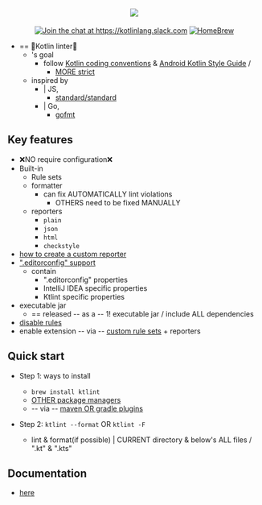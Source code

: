 <h1 align="center">
<a href="https://pinterest.github.io/ktlint/">
  <img src="https://cloud.githubusercontent.com/assets/370176/26518284/38b680da-4262-11e7-8d27-2b9e849fb55f.png"/>
</a>
</h1>

<p align="center">
<a href="https://kotlinlang.slack.com/messages/CKS3XG0LS"><img src="https://img.shields.io/badge/slack-@kotlinlang/ktlint-yellow.svg?logo=slack" alt="Join the chat at https://kotlinlang.slack.com"/></a>
<a href="https://formulae.brew.sh/formula/ktlint"><img src="https://img.shields.io/homebrew/v/ktlint.svg" alt="HomeBrew"></a>
</p>

<p align="center">

* == 👀Kotlin linter👀
  * 's goal
    * follow [Kotlin coding conventions](https://kotlinlang.org/docs/reference/coding-conventions.html) & [Android Kotlin Style Guide](https://android.github.io/kotlin-guides/style.html) /
      * [MORE strict](https://github.com/pinterest/ktlint/issues/284#issuecomment-425177186)
  * inspired by
    * | JS,
      * [standard/standard](https://github.com/standard/standard)
    * | Go,
      * [gofmt](https://golang.org/cmd/gofmt/)

## Key features

- ❌NO require configuration❌
- Built-in 
  - Rule sets
  - formatter
    - can fix AUTOMATICALLY lint violations
      - OTHERS need to be fixed MANUALLY
  - reporters
    - `plain`
    - `json`
    - `html`
    - `checkstyle`
- [how to create a custom reporter](documentation/snapshot/docs/api/custom-reporter.md)
- [".editorconfig" support](documentation/snapshot/docs/rules/configuration-ktlint.md)
  - contain
    - ".editorconfig" properties
    - IntelliJ IDEA specific properties
    - Ktlint specific properties
- executable jar
  - == released -- as a -- 1! executable jar / include ALL dependencies
- [disable rules](documentation/snapshot/docs/faq.md#how-do-i-enable-or-disable-a-rule)
- enable extension -- via -- [custom rule sets](documentation/snapshot/docs/api/custom-rule-set.md) + reporters

## Quick start

* Step 1: ways to install
  * `brew install ktlint`
  * [OTHER package managers](documentation/release-latest/docs/install/cli.md#package-managers)
  * -- via -- [maven OR gradle plugins](documentation/release-latest/docs/install/integrations.md)

* Step 2: `ktlint --format` OR `ktlint -F`   
  * lint & format(if possible) | CURRENT directory & below's ALL files / ".kt" & ".kts"

## Documentation

* [here](documentation)
